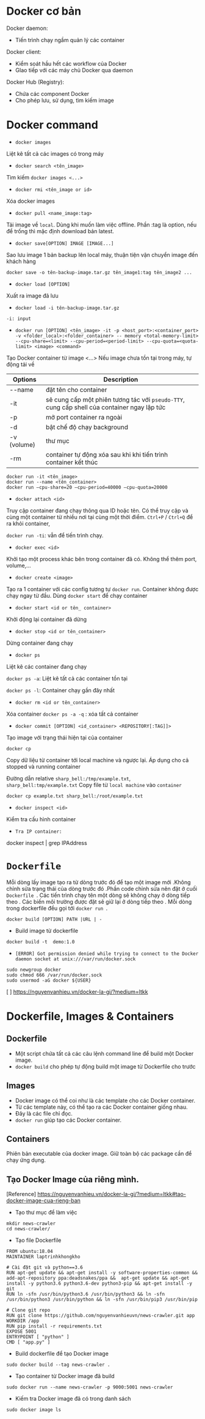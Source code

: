 # Docker cơ bản

Docker daemon:

- Tiến trình chạy ngầm quản lý các container

Docker client:

- Kiểm soát hầu hết các workflow của Docker
- GIao tiếp với các máy chủ Docker qua daemon

Docker Hub (Registry):

- Chứa các component Docker
- Cho phép lưu, sử dụng, tìm kiếm image

# Docker command

- `docker images`

Liệt kê tất cả các images có trong máy

- `docker search <tên_image>`

Tìm kiếm `docker images <...>`

- `docker rmi <tên_image or id>`

Xóa docker images

- `docker pull <name_image:tag>`

Tải image về `local`. Dùng khi muốn làm việc offline. Phần :tag là option, nếu để trống thì mặc định download bản latest.

- `docker save[OPTION] IMAGE [IMAGE...]`

Sao lưu image 1 bản backup lên local máy, thuận tiện vận chuyển image đến khách hàng

```
docker save -o tên-backup-image.tar.gz tên_image1:tag tên_image2 ...
```

- `docker load [OPTION]`

Xuất ra image đã lưu

- `docker load -i tên-backup-image.tar.gz`
```
-i: input
```

- `docker run [OPTION] <tên_image> -it -p <host_port>:<container_port> -v <folder_local>:<folder_container> -- memory <total-memory-limit> --cpu-share=<limit> --cpu-period=<period-limit> --cpu-quota=<quota-limit> <image> <command>`

Tạo Docker container từ image <...>
Nếu image chưa tồn tại trong máy, tự động tải về

|Options|Description|
|---|---|
|--name|đặt tên cho container|
|-it|sẽ cung cấp một phiên tương tác với `pseudo-TTY`, cung cấp shell của container ngay lập tức|
|-p|mở port container ra ngoài|
|-d|bật chế độ chạy background|
|-v (volume)|thư mục|
|-rm|container tự động xóa sau khi khi tiến trình container kết thúc|

```
docker run -it <tên_image>
docker run --name <tên_container>
docker run –cpu-share=20 –cpu-period=40000 –cpu-quota=20000
```

- `docker attach <id>`

Truy cập container đang chạy thông qua ID hoặc tên. Có thể truy cập và cùng một container từ nhiều nơi tại cùng một thời điểm. `Ctrl+P` / `Ctrl+Q` để ra khỏi container, 

`docker run -ti`: vẫn để tiến trình chạy.

- `docker exec <id>`

Khởi tạo một process khác bên trong container đã có. Không thể thêm port, volume,...

- `docker create <image>`

Tạo ra 1 container với các config tương tự `docker run`. Container không được chạy ngay từ đầu. Dùng `docker start` để chạy container

- `docker start <id or tên_ container>`

Khởi động lại container đã dừng

- `docker stop <id or tên_container>`

Dừng container đang chạy

- `docker ps`

Liệt kê các container đang chạy

`docker ps -a`: Liệt kê tất cả các container tồn tại

`docker ps -l`: Container chạy gần đây nhất

- `docker rm <id or tên_container>`

Xóa container
`docker ps -a -q` : xóa tất cả container

- `docker commit [OPTION] <id_container> <REPOSITORY[:TAG]]>`

Tạo image với trạng thái hiện tại của container <id>

`docker cp`
 
Copy dữ liệu từ container tới local machine và ngược lại. Áp dụng cho cả stopped và running container

Đường dẫn relative `sharp_bell:/tmp/example.txt`, `sharp_bell:tmp/example.txt`
Copy file từ `local machine` vào `container`

```
docker cp example.txt sharp_bell:/root/example.txt
```

- `docker inspect <id>`

Kiểm tra cấu hình container

- `Tra IP container:`

docker inspect <id> | grep IPAddress

# `Dockerfile`

Mỗi dòng  lấy image tạo ra từ dòng trước đó để tạo một image mới .Không chỉnh sửa trạng  thái của dòng trước đó .Phần code chỉnh sửa nên đặt  ở cuối `Dockerfile `. Các tiến  trình chạy tên một dòng sẽ không chạy  ở  dòng  tiếp theo . Các biến môi trường được đặt sẽ giữ lại ở dòng tiếp theo . Mỗi dòng trong dockerfile đều gọi tới `docker run `.
```
docker build [OPTION] PATH |URL | - 
```	

- Build image từ dockerfile 

```
docker build -t  demo:1.0 
```
 
- `[ERROR] Got permission denied while trying to connect to the Docker daemon socket at unix:///var/run/docker.sock`

```
sudo newgroup docker 
sudo chmod 666 /var/run/docker.sock 
sudo usermod -aG docker ${USER}            
 ```
 
 [ ] https://nguyenvanhieu.vn/docker-la-gi/?medium=ltkk 

# Dockerfile, Images & Containers

## Dockerfile 

- Một script chứa tất cả các câu lệnh command line để build một Docker image. 
- `docker build` cho phép tự động build một image từ Dockerfile cho trước 

## Images 

- Docker image có thể coi như là các template cho các Docker container. 
- Từ các template này, có thể tạo ra các Docker container giống nhau. 
- Đây là các file chỉ đọc. 
- `docker run` giúp tạo các Docker container. 

## Containers 

Phiên bản executable của docker image. 
Giữ toàn bộ các package cần để chạy ứng dụng. 

## Tạo Docker Image của riêng mình. 

[Reference] https://nguyenvanhieu.vn/docker-la-gi/?medium=ltkk#tao-docker-image-cua-rieng-ban 

- Tạo thư mục để làm việc 

```
mkdir news-crawler 
cd news-crawler/ 
```

- Tạo file Dockerfile 

```
FROM ubuntu:18.04 
MAINTAINER laptrinhkhongkho 

# Cài đặt git và python==3.6 
RUN apt-get update && apt-get install -y software-properties-common && add-apt-repository ppa:deadsnakes/ppa &&  apt-get update && apt-get install -y python3.6 python3.6-dev python3-pip && apt-get install -y git 
RUN ln -sfn /usr/bin/python3.6 /usr/bin/python3 && ln -sfn /usr/bin/python3 /usr/bin/python && ln -sfn /usr/bin/pip3 /usr/bin/pip 

# Clone git repo 
RUN git clone https://github.com/nguyenvanhieuvn/news-crawler.git app 
WORKDIR /app 
RUN pip install -r requirements.txt 
EXPOSE 5001 
ENTRYPOINT [ "python" ] 
CMD [ "app.py" ] 
```

- Build dockerfile để tạo Docker image 

```
sudo docker build --tag news-crawler . 
```

- Tạo container từ Docker image đã build 

```
sudo docker run --name news-crawler -p 9000:5001 news-crawler 
```

- Kiếm tra Docker image đã có trong danh sách 

```
sudo docker image ls 
```
